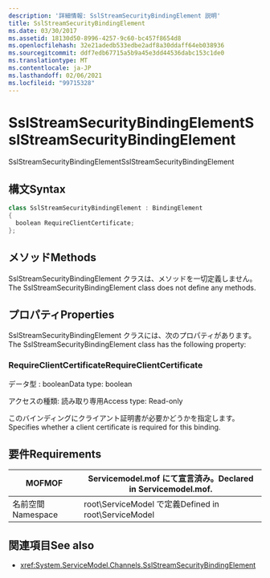 ```yaml
---
description: '詳細情報: SslStreamSecurityBindingElement 説明'
title: SslStreamSecurityBindingElement
ms.date: 03/30/2017
ms.assetid: 18130d50-8996-4257-9c60-bc457f8654d8
ms.openlocfilehash: 32e21adedb533edbe2adf8a30ddaff64eb038936
ms.sourcegitcommit: ddf7edb67715a5b9a45e3dd44536dabc153c1de0
ms.translationtype: MT
ms.contentlocale: ja-JP
ms.lasthandoff: 02/06/2021
ms.locfileid: "99715328"
---
```

# <a name="sslstreamsecuritybindingelement"></a><span data-ttu-id="6904b-103">SslStreamSecurityBindingElement</span><span class="sxs-lookup"><span data-stu-id="6904b-103">SslStreamSecurityBindingElement</span></span>

<span data-ttu-id="6904b-104">SslStreamSecurityBindingElement</span><span class="sxs-lookup"><span data-stu-id="6904b-104">SslStreamSecurityBindingElement</span></span>  
  
## <a name="syntax"></a><span data-ttu-id="6904b-105">構文</span><span class="sxs-lookup"><span data-stu-id="6904b-105">Syntax</span></span>  
  
```csharp
class SslStreamSecurityBindingElement : BindingElement  
{  
  boolean RequireClientCertificate;  
};  
```  
  
## <a name="methods"></a><span data-ttu-id="6904b-106">メソッド</span><span class="sxs-lookup"><span data-stu-id="6904b-106">Methods</span></span>  

 <span data-ttu-id="6904b-107">SslStreamSecurityBindingElement クラスは、メソッドを一切定義しません。</span><span class="sxs-lookup"><span data-stu-id="6904b-107">The SslStreamSecurityBindingElement class does not define any methods.</span></span>  
  
## <a name="properties"></a><span data-ttu-id="6904b-108">プロパティ</span><span class="sxs-lookup"><span data-stu-id="6904b-108">Properties</span></span>  

 <span data-ttu-id="6904b-109">SslStreamSecurityBindingElement クラスには、次のプロパティがあります。</span><span class="sxs-lookup"><span data-stu-id="6904b-109">The SslStreamSecurityBindingElement class has the following property:</span></span>  
  
### <a name="requireclientcertificate"></a><span data-ttu-id="6904b-110">RequireClientCertificate</span><span class="sxs-lookup"><span data-stu-id="6904b-110">RequireClientCertificate</span></span>  

 <span data-ttu-id="6904b-111">データ型 : boolean</span><span class="sxs-lookup"><span data-stu-id="6904b-111">Data type: boolean</span></span>  
  
 <span data-ttu-id="6904b-112">アクセスの種類: 読み取り専用</span><span class="sxs-lookup"><span data-stu-id="6904b-112">Access type: Read-only</span></span>  
  
 <span data-ttu-id="6904b-113">このバインディングにクライアント証明書が必要かどうかを指定します。</span><span class="sxs-lookup"><span data-stu-id="6904b-113">Specifies whether a client certificate is required for this binding.</span></span>  
  
## <a name="requirements"></a><span data-ttu-id="6904b-114">要件</span><span class="sxs-lookup"><span data-stu-id="6904b-114">Requirements</span></span>  
  
|<span data-ttu-id="6904b-115">MOF</span><span class="sxs-lookup"><span data-stu-id="6904b-115">MOF</span></span>|<span data-ttu-id="6904b-116">Servicemodel.mof にて宣言済み。</span><span class="sxs-lookup"><span data-stu-id="6904b-116">Declared in Servicemodel.mof.</span></span>|  
|---------|-----------------------------------|  
|<span data-ttu-id="6904b-117">名前空間</span><span class="sxs-lookup"><span data-stu-id="6904b-117">Namespace</span></span>|<span data-ttu-id="6904b-118">root\ServiceModel で定義</span><span class="sxs-lookup"><span data-stu-id="6904b-118">Defined in root\ServiceModel</span></span>|  
  
## <a name="see-also"></a><span data-ttu-id="6904b-119">関連項目</span><span class="sxs-lookup"><span data-stu-id="6904b-119">See also</span></span>

- <xref:System.ServiceModel.Channels.SslStreamSecurityBindingElement>
